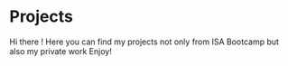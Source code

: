 # Projects
Hi there ! Here you can find my projects not only from ISA Bootcamp but also my private work Enjoy!
